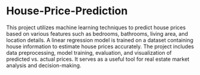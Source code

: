 # House-Price-Prediction
This project utilizes machine learning techniques to predict house prices based on various features such as bedrooms, bathrooms, living area, and location details. A linear regression model is trained on a dataset containing house information to estimate house prices accurately. The project includes data preprocessing, model training, evaluation, and visualization of predicted vs. actual prices. It serves as a useful tool for real estate market analysis and decision-making.

